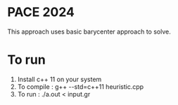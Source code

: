 # PACE 2024

This approach uses basic barycenter approach to solve.

# To run
1. Install c++ 11 on your system
2. To compile : g++ --std=c++11 heuristic.cpp
3. To run : ./a.out < input.gr
